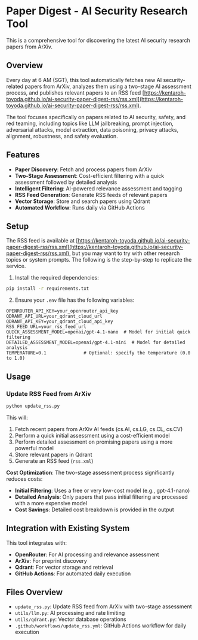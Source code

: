 # Paper Digest - AI Security Research Tool

This is a comprehensive tool for discovering the latest AI security research papers from ArXiv. 

## Overview

Every day at 6 AM (SGT), this tool automatically fetches new AI security-related papers from ArXiv, analyzes them using a two-stage AI assessment process, and publishes relevant papers to an RSS feed [https://kentaroh-toyoda.github.io/ai-security-paper-digest-rss/rss.xml](https://kentaroh-toyoda.github.io/ai-security-paper-digest-rss/rss.xml).

The tool focuses specifically on papers related to AI security, safety, and red teaming, including topics like LLM jailbreaking, prompt injection, adversarial attacks, model extraction, data poisoning, privacy attacks, alignment, robustness, and safety evaluation.

## Features

- **Paper Discovery**: Fetch and process papers from ArXiv
- **Two-Stage Assessment**: Cost-efficient filtering with a quick assessment followed by detailed analysis
- **Intelligent Filtering**: AI-powered relevance assessment and tagging
- **RSS Feed Generation**: Generate RSS feeds of relevant papers
- **Vector Storage**: Store and search papers using Qdrant
- **Automated Workflow**: Runs daily via GitHub Actions

## Setup

The RSS feed is available at [https://kentaroh-toyoda.github.io/ai-security-paper-digest-rss/rss.xml](https://kentaroh-toyoda.github.io/ai-security-paper-digest-rss/rss.xml), but you may want to try with other research topics or system prompts. The following is the step-by-step to replicate the service.

1. Install the required dependencies:

```bash
pip install -r requirements.txt
```

2. Ensure your `.env` file has the following variables:

```
OPENROUTER_API_KEY=your_openrouter_api_key
QDRANT_API_URL=your_qdrant_cloud_url
QDRANT_API_KEY=your_qdrant_cloud_api_key
RSS_FEED_URL=your_rss_feed_url
QUICK_ASSESSMENT_MODEL=openai/gpt-4.1-nano  # Model for initial quick filtering
DETAILED_ASSESSMENT_MODEL=openai/gpt-4.1-mini  # Model for detailed analysis
TEMPERATURE=0.1              # Optional: specify the temperature (0.0 to 1.0)
```

## Usage

### Update RSS Feed from ArXiv

```bash
python update_rss.py
```

This will:

1. Fetch recent papers from ArXiv AI feeds (cs.AI, cs.LG, cs.CL, cs.CV)
2. Perform a quick initial assessment using a cost-efficient model
3. Perform detailed assessment on promising papers using a more powerful model
4. Store relevant papers in Qdrant
5. Generate an RSS feed (`rss.xml`)

**Cost Optimization**: The two-stage assessment process significantly reduces costs:
- **Initial Filtering**: Uses a free or very low-cost model (e.g., gpt-4.1-nano)
- **Detailed Analysis**: Only papers that pass initial filtering are processed with a more expensive model
- **Cost Savings**: Detailed cost breakdown is provided in the output

## Integration with Existing System

This tool integrates with:

- **OpenRouter**: For AI processing and relevance assessment
- **ArXiv**: For preprint discovery
- **Qdrant**: For vector storage and retrieval
- **GitHub Actions**: For automated daily execution

## Files Overview

- `update_rss.py`: Update RSS feed from ArXiv with two-stage assessment
- `utils/llm.py`: AI processing and rate limiting
- `utils/qdrant.py`: Vector database operations
- `.github/workflows/update_rss.yml`: GitHub Actions workflow for daily execution
